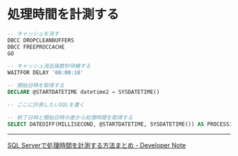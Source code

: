 # 処理時間を計測する

``` sql
-- キャッシュを消す
DBCC DROPCLEANBUFFERS
DBCC FREEPROCCACHE
GO

-- キャッシュ消去後数秒待機する
WAITFOR DELAY '00:00:10'

-- 開始日時を取得する
DECLARE @STARTDATETIME datetime2 = SYSDATETIME()

-- ここに計測したいSQLを書く

-- 終了日時と開始日時の差から処理時間を取得する
SELECT DATEDIFF(MILLISECOND, @STARTDATETIME, SYSDATETIME()) AS PROCESSING_TIME_MS
```

---

[SQL Serverで処理時間を計測する方法まとめ - Developer Note](https://developer-note.com/sql_server_measure_processing_time/)  
